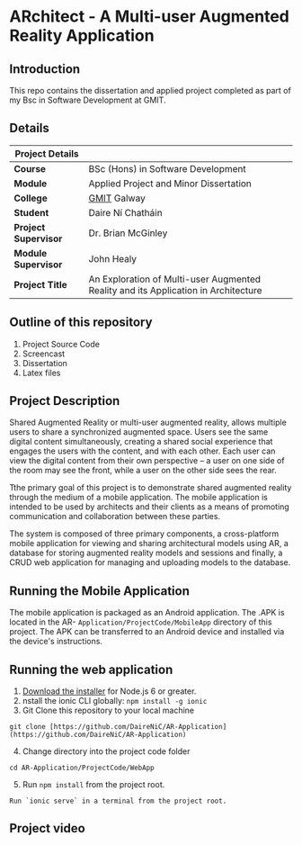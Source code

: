 
# ARchitect - A Multi-user Augmented Reality Application 

## Introduction
This repo contains the dissertation and applied project completed as part of my Bsc in Software Development at GMIT. 


## Details

| Project Details   |     |
| --- | --- |
| **Course** | BSc (Hons) in Software Development  |
| **Module** |  Applied Project and Minor Dissertation |
| **College** | [GMIT](http://www.gmit.ie/) Galway |
| **Student** | Daire Ní Chatháin |
| **Project Supervisor** | Dr. Brian McGinley |
| **Module Supervisor** | John Healy |
| **Project Title** | An Exploration of Multi-user Augmented Reality and its Application in Architecture |

## Outline of this repository
1. Project Source Code
3. Screencast
4. Dissertation 
5. Latex files

## Project Description
Shared Augmented Reality or multi-user augmented reality, allows multiple users to share a synchronized augmented space. Users see the same digital content simultaneously, creating a shared social experience that engages the users with the content, and with each other.  Each user can view the digital content from their own perspective – a user on one side of the room may see the front, while a user on the other side sees the rear. 

Tthe primary goal of this project is to demonstrate shared augmented reality through the medium of a mobile application. The mobile application is intended to be used by architects and their clients as a means of promoting communication and collaboration between these parties.

The system is composed of three primary components, a cross-platform mobile application for viewing and sharing architectural models using AR, a database for storing augmented reality models and sessions and finally, a CRUD web application for managing and uploading models to the database. 

## Running the Mobile Application
The mobile application is packaged as an Android application. The .APK is located in the AR-  `Application/ProjectCode/MobileApp` directory of this project. The APK can be transferred to an Android device and installed via the device's instructions. 

## Running the web application

 1. [Download the installer](https://nodejs.org/) for Node.js 6 or greater.
 2. nstall the ionic CLI globally: `npm install -g ionic`
 3. Git Clone this repository to your local machine
``` 
git clone [https://github.com/DaireNiC/AR-Application](https://github.com/DaireNiC/AR-Application)
```
 4. Change directory into the project code folder
``` 
cd AR-Application/ProjectCode/WebApp
```
 5.  Run `npm install` from the project root.
```
Run `ionic serve` in a terminal from the project root.
```

## Project video 
